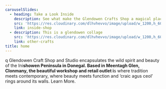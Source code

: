 ```yaml
---
carouselSlides:
  - heading: Take a Look Inside
    description: See what make the Glendowen Crafts Shop a magical place with this gallery …
    src: 'https://res.cloudinary.com/dlhvhevvo/image/upload/w_1200,h_600,c_fill/v1555532264/DSC_0823_l24jgr.jpg'
    link: inside-shop
  - description: This is a glendowen collage
    src: 'https://res.cloudinary.com/dlhvhevvo/image/upload/w_1200,h_600,c_fill/v1555533123/slider/Other_Crafts_Colage_med_g1llad.jpg'
    link: other-crafts
title: home
---
```

q
Glendowen Craft Shop and Studio encapsulates the wild spirit and beauty of the Ini**showen Peninsula in Donegal. Based in Meentagh Glen, Clonmany, the beautiful workshop and retail outlet i**s where tradition meets contemporary, where beauty meets function and ‘craic agus ceol’ rings around its walls. Learn More.
